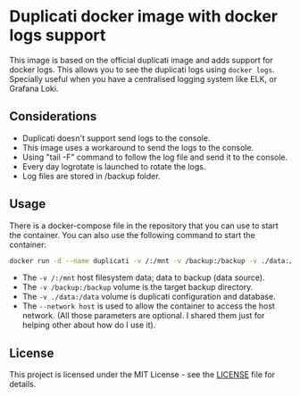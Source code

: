 # Duplicati docker image with docker logs support

This image is based on the official duplicati image and adds support for docker logs. This allows you to see the duplicati logs using `docker logs`. Specially useful when you have a centralised logging system like ELK, or Grafana Loki.

## Considerations

- Duplicati doesn't support send logs to the console. 
- This image uses a workaround to send the logs to the console.
- Using "tail -F" command to follow the log file and send it to the console.
- Every day logrotate is launched to rotate the logs.
- Log files are stored in /backup folder.

## Usage

There is a docker-compose file in the repository that you can use to start the container. You can also use the following command to start the container:

```bash
docker run -d --name duplicati -v /:/mnt -v /backup:/backup -v ./data:/data --network host ghcr.io/oriolrius/duplicati
```

- The `-v /:/mnt` host filesystem data; data to backup (data source).
- The `-v /backup:/backup` volume is the target backup directory.
- The `-v ./data:/data` volume is duplicati configuration and database.
- The `--network host` is used to allow the container to access the host network. (All those parameters are optional. I shared them just for helping other about how do I use it).


## License

This project is licensed under the MIT License - see the [LICENSE](LICENSE) file for details.

